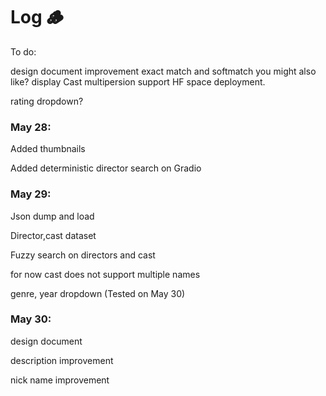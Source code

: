 # Log 🪵
To do:

design document improvement
exact match and softmatch
you might also like?
display
Cast multipersion support
HF space deployment.

rating dropdown?
### May 28:
Added thumbnails

Added deterministic director search on Gradio

### May 29:
Json dump and load

Director,cast dataset

Fuzzy search on directors and cast

for now cast does not support multiple names

genre, year dropdown (Tested on May 30)

### May 30:
design document

description improvement

nick name improvement





